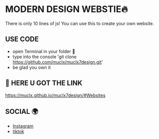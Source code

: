 # MODERN DESIGN WEBSTIE🔥
There is only 10 lines of js! You can use this to create your own website.

## USE CODE
- open Terminal in your folder 📁
- type into the console 'git clone https://github.com/muclx/muclx7design.git'
- be glad you own it

## 🔗 HERE U GOT THE LINK
https://muclx.github.io/muclx7design/#Websites

## SOCIAL 🌍
- [Instagram](https://www.instagram.com/muclx7/)
- [tiktok](https://www.tiktok.com/@muclx8)
